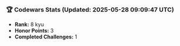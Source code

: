 ### 🏆 Codewars Stats (Updated: 2025-05-28 09:09:47 UTC)

- **Rank:** 8 kyu
- **Honor Points:** 3
- **Completed Challenges:** 1
